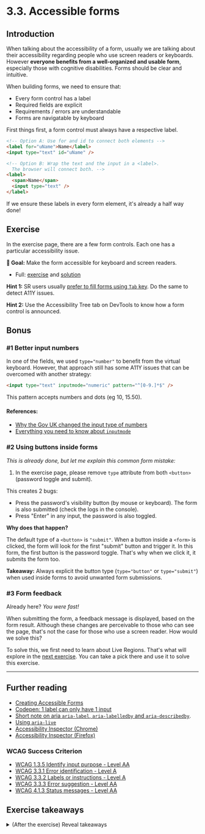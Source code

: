 # 3.3. Accessible forms

## Introduction

When talking about the accessibility of a form, usually we are talking about their accessibility regarding people who use screen readers or keyboards. However **everyone benefits from a well-organized and usable form**, especially those with cognitive disabilities. Forms should be clear and intuitive.

When building forms, we need to ensure that:

- Every form control has a label
- Required fields are explicit
- Requirements / errors are understandable
- Forms are navigatable by keyboard

First things first, a form control must always have a respective label.

```html
<!-- Option A: Use for and id to connect both elements -->
<label for="uName">Name</label>
<input type="text" id="uName" />

<!-- Option B: Wrap the text and the input in a <label>.
  The browser will connect both. -->
<label>
  <span>Name</span>
  <input type="text" />
</label>
```

If we ensure these labels in every form element, it's already a half way done!

## Exercise

In the exercise page, there are a few form controls. Each one has a particular accessibility issue.

**🎯 Goal:** Make the form accessible for keyboard and screen readers.

- Full: [exercise](../exercises/3.3.html) and [solution](../solutions/3.3.html)
<!-- - Short: [exercise](../exercises/3.3-short.html) and [solution](../solutions/3.3-short.html) -->

**Hint 1:** SR users usually [prefer to fill forms using `Tab` key](https://twitter.com/a_sandrina_p/status/1382811701796614148). Do the same to detect A11Y issues.

**Hint 2:** Use the Accessibility Tree tab on DevTools to know how a form control is announced.

## Bonus

<!-- **⚠️ Important:** In the short version exercise, jump to [bonus #3](#3formfeedback). -->

### #1 Better input numbers

In one of the fields, we used `type="number"` to benefit from
the virtual keyboard. However, that approach still has some A11Y issues that can be overcomed with another strategy:

```html
<input type="text" inputmode="numeric" pattern="^[0-9.]*$" />
```

This pattern accepts numbers and dots (eg 10, 15.50).

#### References:

- [Why the Gov UK changed the input type of numbers](https://technology.blog.gov.uk/2020/02/24/why-the-gov-uk-design-system-team-changed-the-input-type-for-numbers/)
- [Everything you need to know about `inputmode`](https://css-tricks.com/everything-you-ever-wanted-to-know-about-inputmode/)

### #2 Using buttons inside forms

_This is already done, but let me explain this common form mistake:_

1. In the exercise page, please remove `type` attribute from both `<button>` (password toggle and submit).

This creates 2 bugs:

- Press the password's visibility button (by mouse or keyboard). The form is also submitted (check the logs in the console).
- Press "Enter" in any input, the password is also toggled.

**Why does that happen?**

The default type of a `<button>` is `"submit"`.
When a button inside a `<form>` is clicked, the form will look for the first "submit" button and trigger it.
In this form, the first button is the password toggle. That's why when we click it, it submits the form too.

**Takeaway:** Always explicit the button type (`type="button"` or `type="submit"`) when used inside forms to avoid unwanted form submissions.

### #3 Form feedback

Already here? _You were fast!_

When submitting the form, a feedback message is displayed, based on the form result.
Although these changes are perceivable to those who can see the page, that's not the case for those who use a screen reader. How would we solve this?

To solve this, we first need to learn about Live Regions. That's what will explore in the [next exercise](/briefings/4.1.html). You can take a pick there and use it to solve this exercise.

---

## Further reading

- [Creating Accessible Forms](https://webaim.org/techniques/forms/)
- [Codepen: 1 label can only have 1 input](https://codepen.io/sandrina-p/pen/oNXyGPE)
- [Short note on aria `aria-label`, `aria-labelledby` and `aria-describedby`](https://developer.paciellogroup.com/blog/2017/07/short-note-on-aria-label-aria-labelledby-and-aria-describedby/).
- [Using `aria-live`](https://bitsofco.de/using-aria-live/)
- [Accessibility Inspector (Chrome)](https://www.youtube.com/watch?v=xWPMfcjhts8)
- [Accessibility Inspector (Firefox)](https://www.youtube.com/watch?v=7mqqgIxX_NU&t)

### WCAG Success Criterion

- [WCAG 1.3.5 Identify input purpose - Level AA](https://www.w3.org/TR/WCAG21/#identify-input-purpose)
- [WCAG 3.3.1 Error identification - Level A](https://www.w3.org/TR/WCAG21/#error-identification)
- [WCAG 3.3.2 Labels or instructions - Level A](https://www.w3.org/TR/WCAG21/#labels-or-instructions)
- [WCAG 3.3.3 Error suggestion - Level AA](https://www.w3.org/TR/WCAG21/#error-suggestion)
- [WCAG 4.1.3 Status messages - Level AA](https://www.w3.org/TR/WCAG21/#status-messages)

## Exercise takeaways

<details>
<summary>(After the exercise) Reveal takeaways</summary>

- Every input must have a name, always. It can be through `<label>`, `aria-label` or `aria-labelledby`.
- Do not use `placeholder` as labels because it disappears after the input is filled and can confuse the user.
- Inputs are more than labels. Remember the other 3 states: _required_, _error_ and _descriptions_.
- Use `<fieldset>` and `<legend>` to group similar inputs.
- Use the attribute `inputmode` to better customize the keyboard layout in touch devices.
</details>
